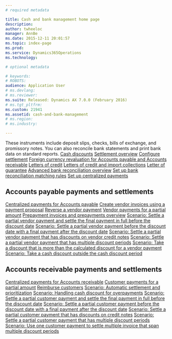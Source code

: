 ```yaml
---
# required metadata

title: Cash and bank management home page
description: 
author: twheeloc
manager: AnnBe
ms.date: 2015-12-11 20:01:57
ms.topic: index-page
ms.prod: 
ms.service: Dynamics365Operations
ms.technology: 

# optional metadata

# keywords: 
# ROBOTS: 
audience: Application User
# ms.devlang: 
# ms.reviewer: 
ms.suite: Released: Dynamics AX 7.0.0 (February 2016)
# ms.tgt_pltfrm: 
ms.custom: 21941
ms.assetid: cash-and-bank-management
# ms.region: 
# ms.industry: 

---
```


These instruments include deposit slips, checks, bills of exchange, and promissory notes. You can also reconcile bank statements and print bank data on standard reports. [Cash discounts](http://ax.help.dynamics.com/en/wiki/cash-discounts/) [Settlement overview](http://ax.help.dynamics.com/en/wiki/settlement-overview/) [Configure settlement](http://ax.help.dynamics.com/en/wiki/configure-settlement/) [Foreign currency revaluation for Accounts payable and Accounts receivable](http://ax.help.dynamics.com/en/wiki/foreign-currency-revaluation-for-accounts-payable-and-accounts-receivable/) [Letters of credit](http://ax.help.dynamics.com/en/wiki/about-letters-of-credit/) [Letters of credit and import collections](http://ax.help.dynamics.com/en/wiki/about-letters-of-credit-and-import-collections/) [Letter of guarantee](http://ax.help.dynamics.com/en/wiki/letters-of-guarantee/) [Advanced bank reconciliation overview](http://ax.help.dynamics.com/en/wiki/advanced-bank-reconciliation-overview/) [Set up bank reconciliation matching rules](http://ax.help.dynamics.com/en/wiki/set-up-bank-reconciliation-matching-rules/) [Set up centralized payments](http://ax.help.dynamics.com/en/wiki/set-up-centralized-payments/)

Accounts payable payments and settlements
-----------------------------------------

[Centralized payments for Accounts payable](http://ax.help.dynamics.com/en/wiki/centralized-payments-for-accounts-payable/) [Create vendor invoices using a payment proposal](http://ax.help.dynamics.com/en/wiki/create-vendor-payments-using-a-payment-proposal/) [Reverse a vendor payment](http://ax.help.dynamics.com/en/wiki/reverse-a-vendor-payment/) [Vendor payments for a partial amount](http://ax.help.dynamics.com/en/wiki/vendor-payments-for-a-partial-amount/) [Prepayment invoices and prepayments overview](http://ax.help.dynamics.com/en/wiki/prepayments-invoices-vs-prepayments/) [Scenario: Settle a partial vendor payment and settle the final payment in full before the discount date](http://ax.help.dynamics.com/en/wiki/scenario-settle-a-partial-vendor-payment-and-settle-the-final-payment-in-full-before-the-discount-date/) [Scenario: Settle a partial vendor payment before the discount date with a final payment after the discount date](http://ax.help.dynamics.com/en/wiki/scenario-settle-a-partial-vendor-payment-before-the-discount-date-with-a-final-payment-after-the-discount-date/) [Scenario: Settle a partial vendor payment that has discounts on vendor credit notes](http://ax.help.dynamics.com/en/wiki/scenario-settle-a-partial-vendor-payment-that-has-discounts-on-vendor-credit-notes/) [Scenario: Settle a partial vendor payment that has multiple discount periods](http://ax.help.dynamics.com/en/wiki/scenario-settle-a-partial-vendor-payment-that-has-multiple-discount-periods/) [Scenario: Take a discount that is more than the calculated discount for a vendor payment](http://ax.help.dynamics.com/en/wiki/scenario-take-a-discount-that-is-more-than-the-calculated-discount-for-a-vendor-payment/) [Scenario: Take a cash discount outside the cash discount period](http://ax.help.dynamics.com/en/wiki/take-a-cash-discount-outside-the-cash-discount-timeframe/)

Accounts receivable payments and settlements
--------------------------------------------

[Centralized payments for Accounts receivable](http://ax.help.dynamics.com/en/wiki/centralized-payments-for-accounts-receivable/) [Customer payments for a partial amount](http://ax.help.dynamics.com/en/wiki/customer-payments-for-a-partial-amount/) [Reimburse customers](http://ax.help.dynamics.com/en/wiki/reimburse-customers/) [Scenario: Automatic settlement and prioritization](http://ax.help.dynamics.com/en/wiki/scenario-automatic-settlement-and-prioritization/) [Scenario: Handling cash discount for overpayments](http://ax.help.dynamics.com/en/wiki/scenario-cash-discount-handling-for-overpayments/) [Scenario: Settle a partial customer payment and settle the final payment in full before the discount date](http://ax.help.dynamics.com/en/wiki/scenario-settle-a-partial-customer-payment-and-settle-the-final-payment-in-full-before-the-discount-date/) [Scenario: Settle a partial customer payment before the discount date with a final payment after the discount date](http://ax.help.dynamics.com/en/wiki/scenario-settle-a-partial-customer-payment-before-the-discount-date-with-a-final-payment-after-the-discount-date/) [Scenario: Settle a partial customer payment that has discounts on credit notes](http://ax.help.dynamics.com/en/wiki/scenario-settle-a-partial-customer-payment-that-has-discounts-on-credit-notes/) [Scenario: Settle a partial customer payment that has multiple discount periods](http://ax.help.dynamics.com/en/wiki/scenario-settle-a-partial-customer-payment-that-has-multiple-discount-periods/) [Scenario: Use one customer payment to settle multiple invoice that span multiple discount periods](http://ax.help.dynamics.com/en/wiki/scenario-use-one-customer-payment-to-settle-multiple-invoices-that-span-multiple-discount-periods/)        

